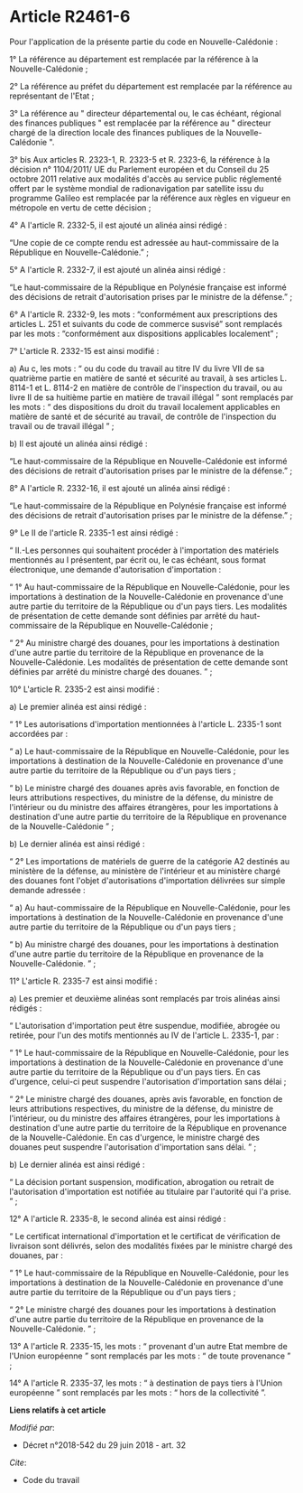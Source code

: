 # Article R2461-6

Pour l'application de la présente partie du code en Nouvelle-Calédonie :

1° La référence au département est remplacée par la référence à la Nouvelle-Calédonie ;

2° La référence au préfet du département est remplacée par la référence au représentant de l'Etat ;

3° La  référence au "  directeur départemental ou, le cas échéant, régional des finances publiques " est remplacée par la
référence au " directeur chargé de la direction locale des finances publiques de la Nouvelle-Calédonie ".

3° bis Aux articles R. 2323-1, R. 2323-5 et R. 2323-6, la référence à la décision n° 1104/2011/ UE du Parlement européen et
du Conseil du 25 octobre 2011 relative aux modalités d'accès au service public réglementé offert par le système mondial de
radionavigation par satellite issu du programme Galileo est remplacée par la référence aux règles en vigueur en métropole en
vertu de cette décision ;

4° A l'article R. 2332-5, il est ajouté un alinéa ainsi rédigé :

“Une copie de ce compte rendu est adressée au haut-commissaire de la République en Nouvelle-Calédonie.” ;

5° A l'article R. 2332-7, il est ajouté un alinéa ainsi rédigé :

“Le haut-commissaire de la République en Polynésie française est informé des décisions de retrait d'autorisation prises par
le ministre de la défense.” ;

6° A l'article R. 2332-9, les mots : “conformément aux prescriptions des articles L. 251 et suivants du code de commerce
susvisé” sont remplacés par les mots : “conformément aux dispositions applicables localement” ;

7° L'article R. 2332-15 est ainsi modifié :

a) Au c, les mots : “ ou du  code du travail au titre IV du livre VII de sa quatrième partie en matière de santé et sécurité
au travail, à ses articles L. 8114-1 et L. 8114-2 en matière de contrôle de l'inspection du travail, ou au livre II de sa
huitième partie en matière de travail illégal ” sont remplacés par les mots : “ des dispositions du droit du travail
localement applicables en matière de santé et de sécurité au travail, de contrôle de l'inspection du travail ou de travail
illégal ” ;

b) Il est ajouté un alinéa ainsi rédigé :

“Le haut-commissaire de la République en Nouvelle-Calédonie est informé des décisions de retrait d'autorisation prises par le
ministre de la défense.” ;

8° A l'article R. 2332-16, il est ajouté un alinéa ainsi rédigé :

“Le haut-commissaire de la République en Polynésie française est informé des décisions de retrait d'autorisation prises par
le ministre de la défense.” ;

9° Le II de l'article R. 2335-1 est ainsi rédigé :

“ II.-Les personnes qui souhaitent procéder à l'importation des matériels mentionnés au I présentent, par écrit ou, le cas
échéant, sous format électronique, une demande d'autorisation d'importation :

“ 1° Au haut-commissaire de la République en Nouvelle-Calédonie, pour les importations à destination de la Nouvelle-Calédonie
en provenance d'une autre partie du territoire de la République ou d'un pays tiers. Les modalités de présentation de cette
demande sont définies par arrêté du haut-commissaire de la République en Nouvelle-Calédonie ;

“ 2° Au ministre chargé des douanes, pour les importations à destination d'une autre partie du territoire de la République en
provenance de la Nouvelle-Calédonie. Les modalités de présentation de cette demande sont définies par arrêté du ministre
chargé des douanes. ” ;

10° L'article R. 2335-2 est ainsi modifié :

a) Le premier alinéa est ainsi rédigé :

“ 1° Les autorisations d'importation mentionnées à l'article L. 2335-1 sont accordées par :

“ a) Le haut-commissaire de la République en Nouvelle-Calédonie, pour les importations à destination de la Nouvelle-Calédonie
en provenance d'une autre partie du territoire de la République ou d'un pays tiers ;

“ b) Le ministre chargé des douanes après avis favorable, en fonction de leurs attributions respectives, du ministre de la
défense, du ministre de l'intérieur ou du ministre des affaires étrangères, pour les importations à destination d'une autre
partie du territoire de la République en provenance de la Nouvelle-Calédonie ” ;

b) Le dernier alinéa est ainsi rédigé :

“ 2° Les importations de matériels de guerre de la catégorie A2 destinés au ministère de la défense, au ministère de
l'intérieur et au ministère chargé des douanes font l'objet d'autorisations d'importation délivrées sur simple demande
adressée :

“ a) Au haut-commissaire de la République en Nouvelle-Calédonie, pour les importations à destination de la Nouvelle-Calédonie
en provenance d'une autre partie du territoire de la République ou d'un pays tiers ;

“ b) Au ministre chargé des douanes, pour les importations à destination d'une autre partie du territoire de la République en
provenance de la Nouvelle-Calédonie. ” ;

11° L'article R. 2335-7 est ainsi modifié :

a) Les premier et deuxième alinéas sont remplacés par trois alinéas ainsi rédigés :

“ L'autorisation d'importation peut être suspendue, modifiée, abrogée ou retirée, pour l'un des motifs mentionnés au IV de
l'article L. 2335-1, par :

“ 1° Le haut-commissaire de la République en Nouvelle-Calédonie, pour les importations à destination de la Nouvelle-Calédonie
en provenance d'une autre partie du territoire de la République ou d'un pays tiers. En cas d'urgence, celui-ci peut suspendre
l'autorisation d'importation sans délai ;

“ 2° Le ministre chargé des douanes, après avis favorable, en fonction de leurs attributions respectives, du ministre de la
défense, du ministre de l'intérieur, ou du ministre des affaires étrangères, pour les importations à destination d'une autre
partie du territoire de la République en provenance de la Nouvelle-Calédonie. En cas d'urgence, le ministre chargé des
douanes peut suspendre l'autorisation d'importation sans délai. ” ;

b) Le dernier alinéa est ainsi rédigé :

“ La décision portant suspension, modification, abrogation ou retrait de l'autorisation d'importation est notifiée au
titulaire par l'autorité qui l'a prise. ” ;

12° A l'article R. 2335-8, le second alinéa est ainsi rédigé :

“ Le certificat international d'importation et le certificat de vérification de livraison sont délivrés, selon des modalités
fixées par le ministre chargé des douanes, par :

“ 1° Le haut-commissaire de la République en Nouvelle-Calédonie, pour les importations à destination de la Nouvelle-Calédonie
en provenance d'une autre partie du territoire de la République ou d'un pays tiers ;

“ 2° Le ministre chargé des douanes pour les importations à destination d'une autre partie du territoire de la République en
provenance de la Nouvelle-Calédonie. ” ;

13° A l'article R. 2335-15, les mots : “ provenant d'un autre Etat membre de l'Union européenne ” sont remplacés par les
mots : “ de toute provenance ” ;

14° A l'article R. 2335-37, les mots : “ à destination de pays tiers à l'Union européenne ” sont remplacés par les mots : “
hors de la collectivité ”.

**Liens relatifs à cet article**

_Modifié par_:

  - Décret n°2018-542 du 29 juin 2018 - art. 32

_Cite_:

  - Code du travail
